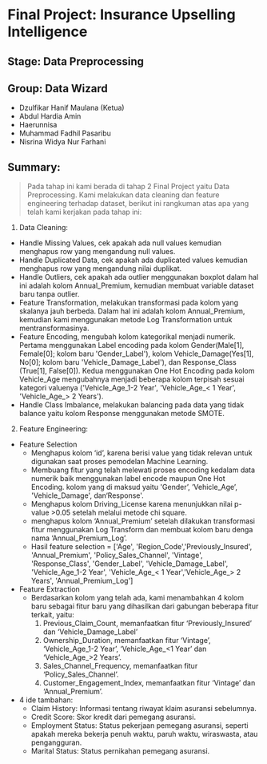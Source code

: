 # Final Project: Insurance Upselling Intelligence 
## Stage: Data Preprocessing
## Group: Data Wizard
* Dzulfikar Hanif Maulana (Ketua)
* Abdul Hardia Amin
* Haerunnisa
* Muhammad Fadhil Pasaribu
* Nisrina Widya Nur Farhani

## Summary:
>Pada tahap ini kami berada di tahap 2 Final Project yaitu Data Preprocessing. Kami melakukan data cleaning dan feature engineering terhadap dataset, berikut ini rangkuman atas apa yang telah kami kerjakan pada tahap ini:
1. Data Cleaning:
- Handle Missing Values, cek apakah ada null values kemudian menghapus row yang mengandung null values.
- Handle Duplicated Data, cek apakah ada duplicated values kemudian menghapus row yang mengandung nilai duplikat.
- Handle Outliers, cek apakah ada outlier menggunakan boxplot dalam hal ini adalah kolom Annual_Premium, kemudian membuat variable dataset baru tanpa outlier.
- Feature Transformation, melakukan transformasi pada kolom yang skalanya jauh berbeda. Dalam hal ini adalah kolom Annual_Premium, kemudian kami menggunakan metode Log Transformation untuk mentransformasinya. 
- Feature Encoding, mengubah kolom kategorikal menjadi numerik. Pertama menggunakan Label encoding pada kolom Gender(Male[1], Female[0]; kolom baru 'Gender_Label'), kolom Vehicle_Damage(Yes[1], No[0]; kolom baru 'Vehicle_Damage_Label'), dan Response_Class (True[1], False[0]). Kedua menggunakan One Hot Encoding pada kolom Vehicle_Age mengubahnya menjadi beberapa kolom terpisah sesuai kategori valuenya ('Vehicle_Age_1-2 Year', 'Vehicle_Age_< 1 Year', 'Vehicle_Age_> 2 Years').
- Handle Class Imbalance, melakukan balancing pada data yang tidak balance yaitu kolom Response menggunakan metode SMOTE.

2. Feature Engineering:
- Feature Selection
    - Menghapus kolom ‘id’, karena berisi value yang tidak relevan untuk digunakan saat proses pemodelan Machine Learning.
    - Membuang fitur yang telah melewati proses encoding kedalam data numerik baik menggunakan label encode maupun One Hot Encoding. kolom yang di maksud yaitu 'Gender’, ’Vehicle_Age’, 'Vehicle_Damage', dan‘Response'.
    - Menghapus kolom Driving_License karena menunjukkan nilai p-value >0.05 setelah melalui metode chi square.
    - menghapus kolom ‘Annual_Premium’ setelah dilakukan transformasi fitur menggunakan Log Transform dan membuat kolom baru denga nama ‘Annual_Premium_Log’.
    - Hasil feature selection = ['Age', 'Region_Code','Previously_Insured', 'Annual_Premium', 'Policy_Sales_Channel', 'Vintage', 'Response_Class', 'Gender_Label',
       'Vehicle_Damage_Label', 'Vehicle_Age_1-2 Year', 'Vehicle_Age_< 1 Year','Vehicle_Age_> 2 Years', 'Annual_Premium_Log']
- Feature Extraction
    - Berdasarkan kolom yang telah ada, kami menambahkan 4 kolom baru sebagai fitur baru yang dihasilkan dari gabungan beberapa fitur terkait, yaitu:
        1. Previous_Claim_Count, memanfaatkan fitur ‘Previously_Insured’ dan ‘Vehicle_Damage_Label’
        2. Ownership_Duration, memanfaatkan fitur ‘Vintage’, ‘Vehicle_Age_1-2 Year’, ‘Vehicle_Age_<1 Year’ dan ‘Vehicle_Age_>2 Years’.
        3. Sales_Channel_Frequency, memanfaatkan fitur ‘Policy_Sales_Channel’.
        4. Customer_Engagement_Index, memanfaatkan fitur ‘Vintage’ dan ‘Annual_Premium’.
- 4 ide tambahan:
  - Claim History: Informasi tentang riwayat klaim asuransi sebelumnya. 
  - Credit Score: Skor kredit dari pemegang asuransi. 
  - Employment Status: Status pekerjaan pemegang asuransi, seperti apakah mereka bekerja penuh waktu, paruh waktu, wiraswasta, atau pengangguran. 
  - Marital Status: Status pernikahan pemegang asuransi. 
